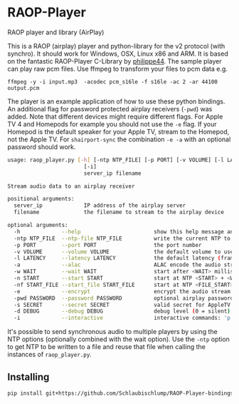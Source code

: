 # RAOP-Player

RAOP player and library (AirPlay)

This is a RAOP (airplay) player and python-library for the v2 protocol (with synchro). It should work for Windows, OSX, Linux x86 and ARM. It is based on the fantastic RAOP-Player C-Library by [philippe44](https://github.com/philippe44).
The sample player can play raw pcm files. Use ffmpeg to transform your files to pcm data e.g.

```shell
ffmpeg -y -i input.mp3  -acodec pcm_s16le -f s16le -ac 2 -ar 44100 output.pcm
```

The player is an example application of how to use these python bindings. An additional flag for password protected airplay receivers (`-pwd`) was added. Note that different devices might require different flags. For Apple TV 4 and Homepods for example you should not use the `-e` flag. If your Homepod is the default speaker for your Apple TV, stream to the Homepod, not the Apple TV. For `shairport-sync` the combination `-e -a` with an optional password should work.

```sh
usage: raop_player.py [-h] [-ntp NTP_FILE] [-p PORT] [-v VOLUME] [-l LATENCY] [-a] [-w WAIT] [-n START] [-nf START_FILE] [-e] [-pwd PASSWORD] [-s SECRET] [-d DEBUG]
                        [-i]
                        server_ip filename

Stream audio data to an airplay receiver

positional arguments:
  server_ip             IP address of the airplay server
  filename              the filename to stream to the airplay device

optional arguments:
  -h             --help                       show this help message and exit
  -ntp NTP_FILE  --ntp-file NTP_FILE          write the current NTP to <NTP_FILE> and exit
  -p PORT        --port PORT                  the port number
  -v VOLUME      --volume VOLUME              the default volume to use
  -l LATENCY     --latency LATENCY            the default latency (frames) to use
  -a             --alac                       ALAC encode the audio stream
  -w WAIT        --wait WAIT                  start after <WAIT> milliseconds
  -n START       --start START                start at NTP <START> + <WAIT>
  -nf START_FILE --start_file START_FILE      start at NTP <FILE_START> + <WAIT>
  -e             --encrypt                    encrypt the audio stream
  -pwd PASSWORD  --password PASSWORD          optional airplay password of the receiver
  -s SECRET      --secret SECRET              valid secret for AppleTV
  -d DEBUG       --debug DEBUG                debug level (0 = silent)
  -i             --interactive                interactive commands: 'p'=pause, 'r'=resume, 's'=stop, 'q'=exit'
```

It's possible to send synchronous audio to multiple players by using the NTP options (optionally combined with the wait option). Use the `-ntp` option to get NTP to be written to a file and reuse that file when calling the instances of `raop_player.py`.

## Installing

```sh
pip install git+https://github.com/Schlaubischlump/RAOP-Player-bindings
```
